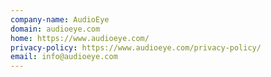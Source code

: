 ```yaml
---
company-name: AudioEye
domain: audioeye.com
home: https://www.audioeye.com/
privacy-policy: https://www.audioeye.com/privacy-policy/
email: info@audioeye.com
---
```




